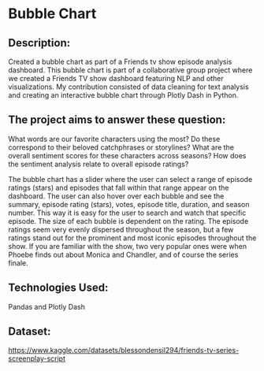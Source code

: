 # Bubble Chart

## Description:
Created a bubble chart as part of a Friends tv show episode analysis dashboard. This bubble chart is part of a collaborative group project 
where we created a Friends TV show dashboard featuring NLP and other visualizations. My contribution consisted of data cleaning for text analysis 
and creating an interactive bubble chart through Plotly Dash in Python. 

## The project aims to answer these question: 
What words are our favorite characters using the most?
Do these correspond to their beloved catchphrases or storylines?
What are the overall sentiment scores for these characters across seasons?
How does the sentiment analysis relate to overall episode ratings?

The bubble chart has a slider where the user can select a range of episode ratings (stars) and
episodes that fall within that range appear on the dashboard. The user can also hover over each
bubble and see the summary, episode rating (stars), votes, episode title, duration, and season
number. This way it is easy for the user to search and watch that specific episode. The size of
each bubble is dependent on the rating. The episode ratings seem very evenly dispersed
throughout the season, but a few ratings stand out for the prominent and most iconic episodes
throughout the show. If you are familiar with the show, two very popular ones were when Phoebe
finds out about Monica and Chandler, and of course the series finale.


## Technologies Used: 
Pandas and Plotly Dash 

## Dataset: 
https://www.kaggle.com/datasets/blessondensil294/friends-tv-series-screenplay-script 

